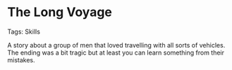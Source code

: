 # The Long Voyage

Tags: Skills

A story about a group of men that loved travelling with all sorts of vehicles. The ending was a bit tragic but at least you can learn something from their mistakes.